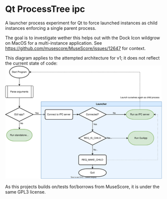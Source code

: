 # Qt ProcessTree ipc
A launcher process experiment for Qt to force launched instances as child instances enforcing a single parent process.

The goal is to investigate wether this helps out with the Dock Icon wildgrow on MacOS for a multi-instance application.
See https://github.com/musescore/MuseScore/issues/12647 for context.

This diagram applies to the attempted architecture for v1; it does not reflect the current state of code:
![Program Start Sequence](MS-ProcessTree.svg)

As this projects builds on/tests for/borrows from MuseScore, it is under the same GPL3 license.
